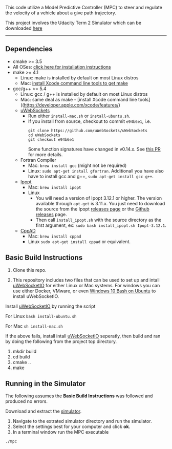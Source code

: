 This code utilize a Model Predictive Controller (MPC) to steer and regulate the velocity of a vehicle about a give path trajectory.

This project involves the Udacity Term 2 Simulator which can be downloaded [here](https://github.com/udacity/self-driving-car-sim/releases/tag/v1.0)

---

## Dependencies

* cmake >= 3.5
 * All OSes: [click here for installation instructions](https://cmake.org/install/)
* make >= 4.1
  * Linux: make is installed by default on most Linux distros
  * Mac: [install Xcode command line tools to get make](https://developer.apple.com/xcode/features/)
* gcc/g++ >= 5.4
  * Linux: gcc / g++ is installed by default on most Linux distros
  * Mac: same deal as make - [install Xcode command line tools]((https://developer.apple.com/xcode/features/)
  * [uWebSockets](https://github.com/uWebSockets/uWebSockets)
    * Run either `install-mac.sh` or `install-ubuntu.sh`.
    * If you install from source, checkout to commit `e94b6e1`, i.e.
      ```
      git clone https://github.com/uWebSockets/uWebSockets
      cd uWebSockets
      git checkout e94b6e1
      ```
      Some function signatures have changed in v0.14.x. See [this PR](https://github.com/udacity/CarND-MPC-Project/pull/3) for more details.
  * Fortran Compiler
    * Mac: `brew install gcc` (might not be required)
    * Linux: `sudo apt-get install gfortran`. Additionall you have also have to install gcc and g++, `sudo apt-get install gcc g++`.
  * [Ipopt](https://projects.coin-or.org/Ipopt)
    * Mac: `brew install ipopt`
    * Linux
      * You will need a version of Ipopt 3.12.1 or higher. The version available through `apt-get` is 3.11.x. You just need to download the source from the Ipopt [releases page](https://www.coin-or.org/download/source/Ipopt/) or the [Github releases](https://github.com/coin-or/Ipopt/releases) page.
      * Then call `install_ipopt.sh` with the source directory as the first argument, ex: `sudo bash install_ipopt.sh Ipopt-3.12.1`.
  * [CppAD](https://www.coin-or.org/CppAD/)
    * Mac: `brew install cppad`
    * Linux `sudo apt-get install cppad` or equivalent.

## Basic Build Instructions

1. Clone this repo.

2. This repository includes two files that can be used to set up and intall [uWebSocketIO](https://github.com/uWebSockets/uWebSockets) for either Linux or Mac systems. For windows you can use either Docker, VMware, or even [Windows 10 Bash on Ubuntu](https://www.howtogeek.com/249966/how-to-install-and-use-the-linux-bash-shell-on-windows-10/) to install uWebSocketIO.

Install [uWebSocketIO](https://github.com/uWebSockets/uWebSockets) by running the script

For Linux
`
bash install-ubuntu.sh
`

For Mac
`
sh install-mac.sh
`

If the above fails, install intall [uWebSocketIO](https://github.com/uWebSockets/uWebSockets) seperatly, then build and ran by doing the following from the project top directory.

1. mkdir build
2. cd build
3. cmake ..
4. make

## Running in the Simulator

The following assumes the **Basic Build Instructions** was followed and produced no errors.

Download and extract the [simulator](https://github.com/udacity/self-driving-car-sim/releases/tag/v1.0).

1. Navigate to the extrated simulator directory and run the simulator.
2. Select the settings best for your computer and click **ok**.
3. In a terminal window run the MPC executable
```
./mpc
```
